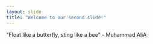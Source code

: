 ```yaml
---
layout: slide
title: "Welcome to our second slide!"
---
```

"Float like a butterfly, sting like a bee" - Muhammad AliA
